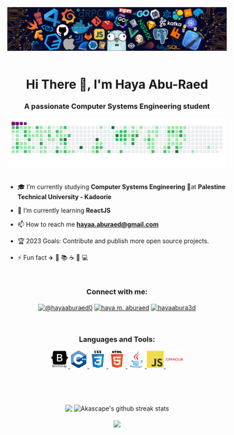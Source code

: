 <div align="center">
	<img src="media/header.png" alt="header"> 
</div><br/>

<h1 align="center">Hi There 👋, I'm Haya Abu-Raed</h1>
<h3 align="center">A passionate Computer Systems Engineering student</h3>

<div align="center">
<img align= "center" src="https://github.com/HayaAbuRaed/HayaAbuRaed/blob/output/github-contribution-grid-snake.gif" />
</div>
<br/>

- :mortar_board: I’m currently studying **Computer Systems Engineering** 📍at **Palestine Technical University - Kadoorie**

- 🌱 I’m currently learning **ReactJS**

- 📫 How to reach me **hayaa.aburaed@gmail.com**

- :trophy: 2023 Goals: Contribute and publish more open source projects.

- ⚡ Fun fact  :airplane:   :pizza:  :books:  :coffee: :basketball: 💻
<br/>

<div align="center">
<h3>Connect with me:</h3>
<p>
<a href="https://twitter.com/@hayaaburaed0" target="blank"><img align="center" src="https://raw.githubusercontent.com/rahuldkjain/github-profile-readme-generator/master/src/images/icons/Social/twitter.svg" alt="@hayaaburaed0" height="30" width="40" /></a> 
<a href="https://www.facebook.com/profile.php?id=100007628116290" target="blank"><img align="center" src="https://raw.githubusercontent.com/rahuldkjain/github-profile-readme-generator/master/src/images/icons/Social/facebook.svg" alt="haya m. aburaed" height="30" width="40" /></a>	
<a href="https://instagram.com/hayaabura3d" target="blank"><img align="center" src="https://raw.githubusercontent.com/rahuldkjain/github-profile-readme-generator/master/src/images/icons/Social/instagram.svg" alt="hayaabura3d" height="30" width="40" /></a>
</p>
</div>
<br/>

<div align="center">
<h3>Languages and Tools:</h3>
<p> <a href="https://getbootstrap.com" target="_blank" rel="noreferrer"> <img src="https://raw.githubusercontent.com/devicons/devicon/master/icons/bootstrap/bootstrap-plain-wordmark.svg" alt="bootstrap" width="40" height="40"/> </a> <a href="https://www.w3schools.com/cpp/" target="_blank" rel="noreferrer"> <img src="https://raw.githubusercontent.com/devicons/devicon/master/icons/cplusplus/cplusplus-original.svg" alt="cplusplus" width="40" height="40"/> </a> <a href="https://www.w3schools.com/css/" target="_blank" rel="noreferrer"> <img src="https://raw.githubusercontent.com/devicons/devicon/master/icons/css3/css3-original-wordmark.svg" alt="css3" width="40" height="40"/> </a> <a href="https://www.w3.org/html/" target="_blank" rel="noreferrer"> <img src="https://raw.githubusercontent.com/devicons/devicon/master/icons/html5/html5-original-wordmark.svg" alt="html5" width="40" height="40"/> </a> <a href="https://www.java.com" target="_blank" rel="noreferrer"> <img src="https://raw.githubusercontent.com/devicons/devicon/master/icons/java/java-original.svg" alt="java" width="40" height="40"/> </a> <a href="https://developer.mozilla.org/en-US/docs/Web/JavaScript" target="_blank" rel="noreferrer"> <img src="https://raw.githubusercontent.com/devicons/devicon/master/icons/javascript/javascript-original.svg" alt="javascript" width="40" height="40"/> </a> <a href="https://www.oracle.com/" target="_blank" rel="noreferrer"> <img src="https://raw.githubusercontent.com/devicons/devicon/master/icons/oracle/oracle-original.svg" alt="oracle" width="40" height="40"/> </a> </p>
<div/>
<br/><br/><br/>

<p align="center">
<img align="center" width="285" src="https://github-readme-stats.vercel.app/api?username=HayaAbuRaed&show_icons=true&theme=github_dark&&hide_border=true"> 
<img align="center" width="300" src="https://github-readme-streak-stats.herokuapp.com/?user=HayaAbuRaed&theme=github-dark&hide_border=true&date_format=M%20j%5B%2C%20Y%5D" alt="Akascape's github streak stats"> 
<br/><br/>
<img align="center" width="600" src="https://github-profile-summary-cards.vercel.app/api/cards/profile-details?username=HayaAbuRaed&theme=github_dark&show_icons=true&bg_color=0111111"> 
</p>
